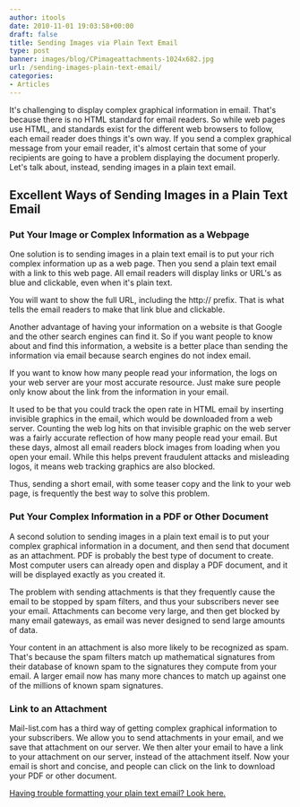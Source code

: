 ```yaml
---
author: itools
date: 2010-11-01 19:03:58+00:00
draft: false
title: Sending Images via Plain Text Email
type: post
banner: images/blog/CPimageattachments-1024x682.jpg
url: /sending-images-plain-text-email/
categories:
- Articles
---
```


It's challenging to display complex graphical information in email. That's because there is no HTML standard for email readers. So while web pages use HTML, and standards exist for the different web browsers to follow, each email reader does things it's own way. If you send a complex graphical message from your email reader, it's almost certain that some of your recipients are going to have a problem displaying the document properly. Let's talk about, instead, sending images in a plain text email.


## Excellent Ways of Sending Images in a Plain Text Email




### Put Your Image or Complex Information as a Webpage


One solution is to sending images in a plain text email is to put your rich complex information up as a web page. Then you send a plain text email with a link to this web page. All email readers will display links or URL's as blue and clickable, even when it's plain text.

You will want to show the full URL, including the http:// prefix. That is what tells the email readers to make that link blue and clickable.

Another advantage of having your information on a website is that Google and the other search engines can find it. So if you want people to know about and find this information, a website is a better place than sending the information via email because search engines do not index email.

If you want to know how many people read your information, the logs on your web server are your most accurate resource. Just make sure people only know about the link from the information in your email.

It used to be that you could track the open rate in HTML email by inserting invisible graphics in the email, which would be downloaded from a web server. Counting the web log hits on that invisible graphic on the web server was a fairly accurate reflection of how many people read your email. But these days, almost all email readers block images from loading when you open your email. While this helps prevent fraudulent attacks and misleading logos, it means web tracking graphics are also blocked.

Thus, sending a short email, with some teaser copy and the link to your web page, is frequently the best way to solve this problem.


### Put Your Complex Information in a PDF or Other Document


A second solution to sending images in a plain text email is to put your complex graphical information in a document, and then send that document as an attachment. PDF is probably the best type of document to create. Most computer users can already open and display a PDF document, and it will be displayed exactly as you created it.

The problem with sending attachments is that they frequently cause the email to be stopped by spam filters, and thus your subscribers never see your email. Attachments can become very large, and then get blocked by many email gateways, as email was never designed to send large amounts of data.

Your content in an attachment is also more likely to be recognized as spam. That's because the spam filters match up mathematical signatures from their database of known spam to the signatures they compute from your email. A larger email now has many more chances to match up against one of the millions of known spam signatures.


### Link to an Attachment


Mail-list.com has a third way of getting complex graphical information to your subscribers. We allow you to send attachments in your email, and we save that attachment on our server. We then alter your email to have a link to your attachment on our server, instead of the attachment itself. Now your email is short and concise, and people can click on the link to download your PDF or other document.

[Having trouble formatting your plain text email? Look here.](https://www.mail-list.com/formatting-plain-text-email/)
